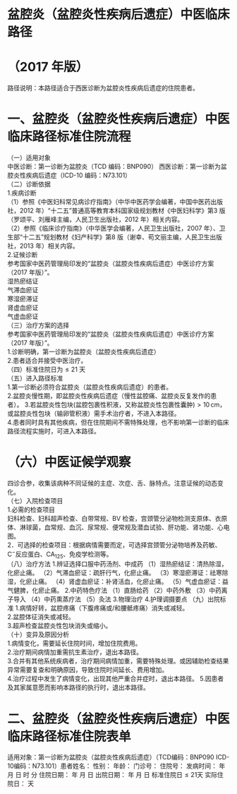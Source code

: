 # 盆腔炎（盆腔炎性疾病后遗症）中医临床路径  
# （2017 年版）  
路径说明：本路径适合于西医诊断为盆腔炎性疾病后遗症的住院患者。  
# 一、盆腔炎（盆腔炎性疾病后遗症）中医临床路径标准住院流程  
（一）适用对象  
中医诊断：第一诊断为盆腔炎（TCD 编码：BNP090） 西医诊断：第一诊断为盆腔炎性疾病后遗症（ICD-10 编码：N73.101）  
（二）诊断依据  
1.疾病诊断  
（1）参照《中医妇科常见病诊疗指南》（中华中医药学会编著，中国中医药出版社，2012 年）“十二五”普通高等教育本科国家级规划教材《中医妇科学》第3 版（罗颂平、刘雁峰主编，人民卫生出版社，2012 年）相关内容。  
（2）参照《临床诊疗指南》（中华医学会编著，人民卫生出版社，2007 年）、卫生部“十二五”规划教材《妇产科学》第8 版（谢幸、苟文丽主编，人民卫生出版社，2013 年）相关内容。  
2.证候诊断  
参考国家中医药管理局印发的“盆腔炎（盆腔炎性疾病后遗症）中医诊疗方案（2017 年版）”。  
湿热瘀结证  
气滞血瘀证  
寒湿瘀滞证  
肾虚血瘀证  
气虚血瘀证  
（三）治疗方案的选择  
参考国家中医药管理局印发的“盆腔炎（盆腔炎性疾病后遗症）中医诊疗方案（2017 年版）”。  
1.诊断明确，第一诊断为盆腔炎（盆腔炎性疾病后遗症）  
2.患者适合并接受中医治疗。  
（四）标准住院日为${\leqslant}21$ 天  
（五）进入路径标准  
1.第一诊断必须符合盆腔炎（盆腔炎性疾病后遗症）的患者。  
2.盆腔炎慢性期，即盆腔炎性疾病后遗症（慢性盆腔痛、盆腔炎反复发作的患者）。 3.若盆腔炎性包块(盆腔包裹性积液，又称盆腔炎性包裹性囊肿)${>}10\,\mathrm{cm}$，或盆腔炎性包块（输卵管积液）需手术治疗者，不进入本路径。  
4.患者同时具有其他疾病，但在住院期间不需特殊处理，也不影响第一诊断的临床路径流程实施时，可进入本路径。  
# （六）中医证候学观察  
四诊合参，收集该病种不同证候的主症、次症、舌、脉特点。注意证候的动态变化。  
（七）入院检查项目  
1.必需的检查项目  
妇科检查、妇科超声检查、白带常规、BV 检查，宫颈管分泌物检测支原体、衣原体、淋球菌，血常规、血沉、尿常规、便常规及潜血试验、肝功能、肾功能、心电图。  
2．可选择的检查项目：根据病情需要而定，可选择宫颈管分泌物培养及药敏、$\mathrm{C}^{-}$反应蛋白、$\mathrm{CA_{125}}$、免疫学检测等。  
（八）治疗方法 1.辨证选择口服中药汤剂、中成药 （1）湿热瘀结证：清热除湿，化瘀止痛。 （2）气滞血瘀证：疏肝行气，化瘀止痛。  （3）寒湿瘀滞证：祛寒除湿，化瘀止痛。 （4）肾虚血瘀证：补肾活血，化瘀止痛。 （5）气虚血瘀证：益气健脾，化瘀止痛。  2.中药特色疗法 （1）直肠给药 （2）中药外敷 （3）中药离子导入 （4）中药熏蒸疗法 （5）灸法 3.物理治疗 4.护理调摄要点 （九）出院标准 1.病情好转，盆腔疼痛（下腹疼痛或/和腰骶疼痛）消失或减轻。  
2.盆腔体征消失或减轻。  
3.超声检查盆腔炎性包块消失或缩小。  
（十）变异及原因分析  
1.病情变化，需要延长住院时间，增加住院费用。  
2.治疗期间病情加重需抗生素治疗，退出本路径。  
3.合并有其他系统疾病者，治疗期间病情加重，需要特殊处理。或因辅助检查结果异常需要复查和明确原因，导致住院时间延长、费用增加。  
4.治疗过程中发生了病情变化，出现其他严重合并症时，退出本路径。 5.因患者及其家属意愿而影响本路径的执行时，退出本路径。  
# 二、盆腔炎（盆腔炎性疾病后遗症）中医临床路径标准住院表单  
适用对象：第一诊断为盆腔炎（盆腔炎性疾病后遗症）（TCD编码：BNP090 ICD-10编码：N73.101）患者姓名：          性别：    年龄：    门诊号：         住院号：            发病时间：   年  月  日  时  分  住院日期：   年  月  日 出院日期：   年  月   日 标准住院日${\leqslant}21$天                  实际住院日：    天  
